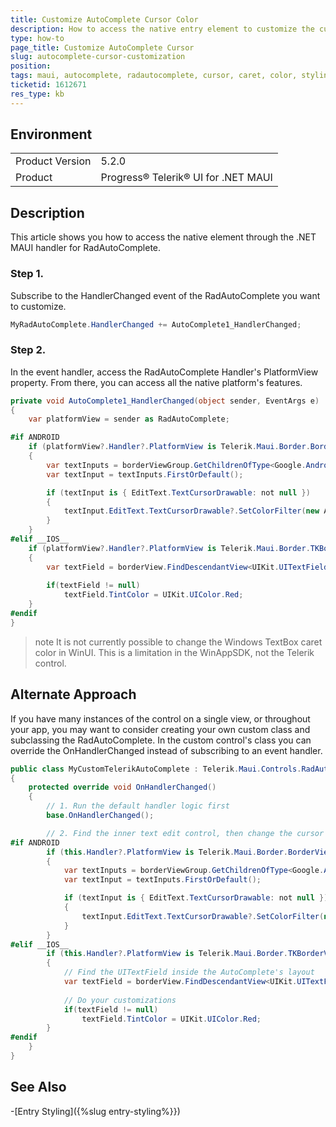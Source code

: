 ```yaml
---
title: Customize AutoComplete Cursor Color
description: How to access the native entry element to customize the cursor
type: how-to
page_title: Customize AutoComplete Cursor
slug: autocomplete-cursor-customization
position: 
tags: maui, autocomplete, radautocomplete, cursor, caret, color, styling
ticketid: 1612671
res_type: kb
---
```


## Environment
<table>
	<tbody>
		<tr>
			<td>Product Version</td>
			<td>5.2.0</td>
		</tr>
		<tr>
			<td>Product</td>
			<td>Progress® Telerik® UI for .NET MAUI</td>
		</tr>
	</tbody>
</table>


## Description

This article shows you how to access the native element through the .NET MAUI handler for RadAutoComplete.


### Step 1.

Subscribe to the HandlerChanged event of the RadAutoComplete you want to customize.

```csharp
MyRadAutoComplete.HandlerChanged += AutoComplete1_HandlerChanged;
```

### Step 2.

In the event handler, access the RadAutoComplete Handler's PlatformView property. From there, you can access all the native platform's features.

```csharp
private void AutoComplete1_HandlerChanged(object sender, EventArgs e)
{
    var platformView = sender as RadAutoComplete;

#if ANDROID
    if (platformView?.Handler?.PlatformView is Telerik.Maui.Border.BorderViewGroup borderViewGroup)
    {
        var textInputs = borderViewGroup.GetChildrenOfType<Google.Android.Material.TextField.TextInputLayout>();
        var textInput = textInputs.FirstOrDefault();

        if (textInput is { EditText.TextCursorDrawable: not null })
        {
            textInput.EditText.TextCursorDrawable?.SetColorFilter(new Android.Graphics.PorterDuffColorFilter(Android.Graphics.Color.Red, Android.Graphics.PorterDuff.Mode.Darken));
        }
    }
#elif __IOS__
    if (platformView?.Handler?.PlatformView is Telerik.Maui.Border.TKBorderView borderView)
    {
        var textField = borderView.FindDescendantView<UIKit.UITextField>();
        
        if(textField != null)
            textField.TintColor = UIKit.UIColor.Red;
    }
#endif
}
```

>note It is not currently possible to change the Windows TextBox caret color in WinUI. This is a limitation in the WinAppSDK, not the Telerik control.


## Alternate Approach

If you have many instances of the control on a single view, or throughout your app, you may want to consider creating your own custom class and subclassing the RadAutoComplete. In the custom control's class you can override the OnHandlerChanged instead of subscribing to an event handler.

```csharp
public class MyCustomTelerikAutoComplete : Telerik.Maui.Controls.RadAutoComplete
{
    protected override void OnHandlerChanged()
    {
        // 1. Run the default handler logic first
        base.OnHandlerChanged();

        // 2. Find the inner text edit control, then change the cursor
#if ANDROID
        if (this.Handler?.PlatformView is Telerik.Maui.Border.BorderViewGroup borderViewGroup)
        {
            var textInputs = borderViewGroup.GetChildrenOfType<Google.Android.Material.TextField.TextInputLayout>();
            var textInput = textInputs.FirstOrDefault();

            if (textInput is { EditText.TextCursorDrawable: not null })
            {
                textInput.EditText.TextCursorDrawable?.SetColorFilter(new Android.Graphics.PorterDuffColorFilter(Android.Graphics.Color.Red, Android.Graphics.PorterDuff.Mode.Darken));
            }
        }
#elif __IOS__
        if (this.Handler?.PlatformView is Telerik.Maui.Border.TKBorderView borderView)
        {
            // Find the UITextField inside the AutoComplete's layout
            var textField = borderView.FindDescendantView<UIKit.UITextField>();
            
            // Do your customizations
            if(textField != null)
                textField.TintColor = UIKit.UIColor.Red;
        }
#endif
    }
}
```

## See Also

-[Entry Styling]({%slug entry-styling%}})

